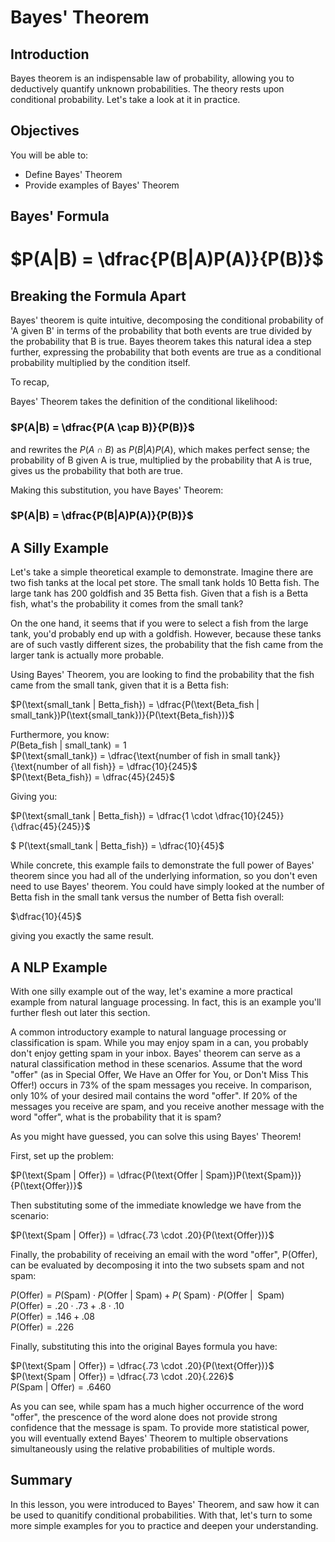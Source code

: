 
# Bayes' Theorem

## Introduction

Bayes theorem is an indispensable law of probability, allowing you to deductively quantify unknown probabilities. The theory rests upon conditional probability. Let's take a look at it in practice.

## Objectives

You will be able to:

* Define Bayes' Theorem
* Provide examples of Bayes' Theorem

## Bayes' Formula

# $P(A|B) = \dfrac{P(B|A)P(A)}{P(B)}$

## Breaking the Formula Apart

Bayes' theorem is quite intuitive, decomposing the conditional probability of 'A given B' in terms of the probability that both events are true divided by the probability that B is true. Bayes theorem takes this natural idea a step further, expressing the probability that both events are true as a conditional probability multiplied by the condition itself.

To recap, 

Bayes' Theorem takes the definition of the conditional likelihood:

### $P(A|B) = \dfrac{P(A \cap B)}{P(B)}$

and rewrites the $P(A \cap B)$ as $P(B|A)P(A)$, which makes perfect sense; the probability of B given A is true, multiplied by the probability that A is true, gives us the probability that both are true.

Making this substitution, you have Bayes' Theorem:

### $P(A|B) = \dfrac{P(B|A)P(A)}{P(B)}$


## A Silly Example

Let's take a simple theoretical example to demonstrate. Imagine there are two fish tanks at the local pet store. The small tank holds 10 Betta fish.  The large tank has 200 goldfish and 35 Betta fish. Given that a fish is a Betta fish, what's the probability it comes from the small tank? 

On the one hand, it seems that if you were to select a fish from the large tank, you'd probably end up with a goldfish. However, because these tanks are of such vastly different sizes, the probability that the fish came from the larger tank is actually more probable. 

Using Bayes' Theorem, you are looking to find the probability that the fish came from the small tank, given that it is a Betta fish:

$P(\text{small_tank | Betta_fish}) = \dfrac{P(\text{Beta_fish | small_tank})P(\text{small_tank})}{P(\text{Beta_fish})}$  

Furthermore, you know:  
$P(\text{Beta_fish | small_tank}) = 1$  
$P(\text{small_tank}) = \dfrac{\text{number of fish in small tank}}{\text{number of all fish}} = \dfrac{10}{245}$  
$P(\text{Beta_fish}) = \dfrac{45}{245}$

Giving you:

$P(\text{small_tank | Betta_fish}) = \dfrac{1 \cdot \dfrac{10}{245}}{\dfrac{45}{245}}$  

$ P(\text{small_tank | Betta_fish}) = \dfrac{10}{45}$  

While concrete, this example fails to demonstrate the full power of Bayes' theorem since you had all of the underlying information, so you don't even need to use Bayes' theorem. You could have simply looked at the number of Betta fish in the small tank versus the number of Betta fish overall:   

$\dfrac{10}{45}$  

giving you exactly the same result.

## A NLP Example

With one silly example out of the way, let's examine a more practical example from natural language processing. In fact, this is an example you'll further flesh out later this section.

A common introductory example to natural language processing or classification is spam. While you may enjoy spam in a can, you probably don't enjoy getting spam in your inbox. Bayes' theorem can serve as a natural classification method in these scenarios. Assume that the word "offer" (as in Special Offer, We Have an Offer for You, or Don't Miss This Offer!) occurs in 73% of the spam messages you receive. In comparison, only 10% of your desired mail contains the word "offer". If 20% of the messages you receive are spam, and you receive another message with the word "offer", what is the probability that it is spam?

As you might have guessed, you can solve this using Bayes' Theorem!

First, set up the problem:

$P(\text{Spam | Offer}) = \dfrac{P(\text{Offer | Spam})P(\text{Spam})}{P(\text{Offer})}$

Then substituting some of the immediate knowledge we have from the scenario:

$P(\text{Spam | Offer}) = \dfrac{.73 \cdot .20}{P(\text{Offer})}$  

Finally, the probability of receiving an email with the word "offer", P(Offer), can be evaluated by decomposing it into the two subsets spam and not spam:

$P(\text{Offer}) = P(\text{Spam})\cdot P(\text{Offer | Spam}) + P(\text{~Spam)} \cdot P(\text{Offer | ~Spam})$  
$P(\text{Offer}) = .20 \cdot .73 + .8 \cdot .10$  
$P(\text{Offer}) = .146 + .08$  
$P(\text{Offer}) = .226$  

Finally, substituting this into the original Bayes formula you have:

$P(\text{Spam | Offer}) = \dfrac{.73 \cdot .20}{P(\text{Offer})}$  
$P(\text{Spam | Offer}) = \dfrac{.73 \cdot .20}{.226}$  
$P(\text{Spam | Offer}) = .6460$  

As you can see, while spam has a much higher occurrence of the word "offer", the prescence of the word alone does not provide strong confidence that the message is spam. To provide more statistical power, you will eventually extend Bayes' Theorem to multiple observations simultaneously using the relative probabilities of multiple words.  

## Summary

In this lesson, you were introduced to Bayes' Theorem, and saw how it can be used to quanitify conditional probabilities. With that, let's turn to some more simple examples for you to practice and deepen your understanding.
